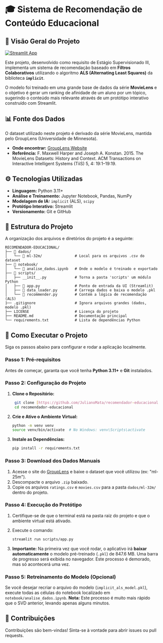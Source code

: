 # 🎓 Sistema de Recomendação de Conteúdo Educacional

## 🌟 Visão Geral do Projeto

[![Streamlit App](https://static.streamlit.io/badges/streamlit_badge_black_white.svg)](https://recomendador-educacional.streamlit.app/)

Este projeto, desenvolvido como requisito de Estágio Supervisionado III, implementa um sistema de recomendação baseado em **Filtros Colaborativos** utilizando o algoritmo **ALS (Alternating Least Squares)** da biblioteca **`implicit`**.

O modelo foi treinado em uma grande base de dados da série **MovieLens** e o objetivo é gerar um ranking de afinidade de um aluno por um tópico, sugerindo o conteúdo mais relevante através de um protótipo interativo construído com Streamlit.

## 📊 Fonte dos Dados

O dataset utilizado neste projeto é derivado da série MovieLens, mantida pelo GroupLens (Universidade de Minnesota).

* **Onde encontrar:** [GroupLens Website](https://grouplens.org/datasets/movielens/)
* **Referência:** F. Maxwell Harper and Joseph A. Konstan. 2015. The MovieLens Datasets: History and Context. ACM Transactions on Interactive Intelligent Systems (TiiS) 5, 4: 19:1–19:19.

## ⚙️ Tecnologias Utilizadas

* **Linguagem:** Python 3.11+
* **Análise e Treinamento:** Jupyter Notebook, Pandas, NumPy
* **Modelagem de IA:** `implicit` (ALS), `scipy`
* **Protótipo Interativo:** Streamlit
* **Versionamento:** Git e GitHub

## 📁 Estrutura do Projeto

A organização dos arquivos e diretórios do projeto é a seguinte:

```text
RECOMENDADOR-EDUCACIONAL/
├── 📂 dados/
│   └── 📂 ml-32m/               # Local para os arquivos .csv do dataset
├── 📂 notebook/
│   └── 📜 analise_dados.ipynb   # Onde o modelo é treinado e exportado
├── 📂 scripts/
│   ├── __init__.py             # Torna a pasta 'scripts' um módulo Python
│   ├── 🐍 app.py                # Ponto de entrada da UI (Streamlit)
│   ├── 🐍 data_loader.py        # Carrega dados e baixa o modelo .pkl
│   └── 🐍 recommender.py        # Contém a lógica de recomendação (ALS)
├── .gitignore                  # Ignora arquivos grandes (dados, modelo .pkl)
├── LICENSE                     # Licença do projeto
├── README.md                   # Documentação principal
└── requirements.txt            # Lista de dependências Python
```

## 🚀 Como Executar o Projeto

Siga os passos abaixo para configurar e rodar a aplicação localmente.

### Passo 1: Pré-requisitos

Antes de começar, garanta que você tenha **Python 3.11+** e **Git** instalados.

### Passo 2: Configuração do Projeto

1. **Clone o Repositório:**

   ```bash
    git clone [https://github.com/JulianoMata/recomendador-educacional.git](https://github.com/JulianoMata/recomendador-educacional.git)
    cd recomendador-educacional
    ```

2. **Crie e Ative o Ambiente Virtual:**

    ```bash
    python -m venv venv
    source venv/bin/activate  # No Windows: venv\Scripts\activate
    ```

3. **Instale as Dependências:**

    ```bash
    pip install -r requirements.txt
    ```

### Passo 3: Download dos Dados Manuais

1. Acesse o site do [GroupLens](https://grouplens.org/datasets/movielens/) e baixe o dataset que você utilizou (ex: "ml-25m").
2. Descompacte o arquivo `.zip` baixado.
3. Copie os arquivos `ratings.csv` e `movies.csv` para a pasta `dados/ml-32m/` dentro do projeto.

### Passo 4: Execução do Protótipo

1. Certifique-se de que o terminal está na pasta raiz do projeto e que o ambiente virtual está ativado.
2. Execute o comando:

    ```bash
    streamlit run scripts/app.py
    ```

3. **Importante:** Na primeira vez que você rodar, o aplicativo irá **baixar automaticamente** o modelo pré-treinado (`.pkl`) de 847.6 MB. Uma barra de progresso será exibida no navegador. Este processo é demorado, mas só acontecerá uma vez.

### Passo 5: Retreinamento do Modelo (Opcional)

Se você desejar recriar o arquivo do modelo (`implicit_als_model.pkl`), execute todas as células do notebook localizado em `notebook/analise_dados.ipynb`.
**Nota:** Este processo é muito mais rápido que o SVD anterior, levando apenas alguns minutos.

## 🤝 Contribuições

Contribuições são bem-vindas! Sinta-se à vontade para abrir issues ou pull requests.
